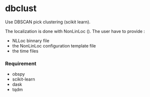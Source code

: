 # dbclust

Use DBSCAN pick clustering (scikit learn).

The localization is done with NonLinLoc (). The user 
have to provide :

- NLLoc binnary file 
- the NonLinLoc configuration template file 
- the time files 

### Requirement
- obspy
- scikit-learn
- dask
- tqdm
